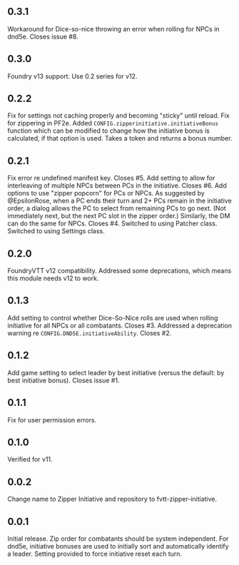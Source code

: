 ## 0.3.1
Workaround for Dice-so-nice throwing an error when rolling for NPCs in dnd5e. Closes issue #8.

## 0.3.0
Foundry v13 support. Use 0.2 series for v12.

## 0.2.2
Fix for settings not caching properly and becoming "sticky" until reload.
Fix for zippering in PF2e.
Added `CONFIG.zipperinitiative.initiativeBonus` function which can be modified to change
how the initiative bonus is calculated, if that option is used. Takes a token and returns a bonus number.

## 0.2.1
Fix error re undefined manifest key. Closes #5.
Add setting to allow for interleaving of multiple NPCs between PCs in the initiative. Closes #6.
Add options to use "zipper popcorn" for PCs or NPCs. As suggested by @EpsilonRose, when a PC ends their
turn and 2+ PCs remain in the initiative order, a dialog allows the PC to select from remaining PCs to go next.
(Not immediately next, but the next PC slot in the zipper order.) Similarly, the DM can do the same for NPCs. Closes #4.
Switched to using Patcher class.
Switched to using Settings class.

## 0.2.0
FoundryVTT v12 compatibility. Addressed some deprecations, which means this module needs v12 to work.

## 0.1.3
Add setting to control whether Dice-So-Nice rolls are used when rolling initiative for all NPCs or all combatants. Closes #3.
Addressed a deprecation warning re `CONFIG.DND5E.initiativeAbility`. Closes #2.

## 0.1.2
Add game setting to select leader by best initiative (versus the default: by best initiative bonus). Closes issue #1.

## 0.1.1
Fix for user permission errors.

## 0.1.0
Verified for v11.

## 0.0.2
Change name to Zipper Initiative and repository to fvtt-zipper-initiative.

## 0.0.1

Initial release. Zip order for combatants should be system independent. For dnd5e, initiative bonuses are used to initially sort and automatically identify a leader. Setting provided to force initiative reset each turn.
